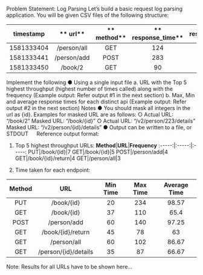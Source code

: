 Problem Statement: Log Parsing
Let’s build a basic request log parsing application. You will be given CSV files of the following structure:

**timestamp**|**             url**|**                method**|**            response\_time**|**response\_code**
:-----:|:-----:|:-----:|:-----:|:-----:
1581333404|         /person/all|     GET|                    124|            200
1581333441|         /person/add|     POST|                    283|            201
1581333450|          /book/2|         GET|                     90|            200

Implement the following
●	Using a single input file
a.	URL with the Top 5 highest throughput (highest number of times called) along with the frequency (Example output: Refer output #1 in the next section) 
b.	Max, Min and average response times for each distinct api (Example output: Refer output #2 in the next section) 
Notes 
●	You should mask all integers in the url as {id}. Examples for masked URL are as follows:
○	Actual URL: “/book/2” 
Masked URL: “/book/{id}”
○	Actual URL: “/v2/person/223/details”
Masked URL: “/v2/person/{id}/details”
●	Output can be written to a file, or STDOUT
 
Reference output format:
1.	Top 5 highest throughput URLs:
**Method**|**URL**|**Frequency**
:-----:|:-----:|:-----:
PUT|/book/{id}|7
GET|/book/{id}|5
POST|/person/add|4
GET|/book/{id}/return|4
GET|/person/all|3

2.	Time taken for each endpoint:

**Method**|**URL**|**Min Time**|**Max Time**|**Average Time**
:-----:|:-----:|:-----:|:-----:|:-----:
PUT|/book/{id}|20|234|98.57
GET|/book/{id}|37|110|65.4
POST|/person/add|60|140|97.25
GET|/book/{id}/return|45|78|63
GET|/person/all|60|102|86.67
GET|/person/{id}/details|35|87|66.67
Note: Results for all URLs have to be shown here...
